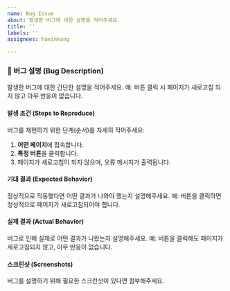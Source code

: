 ```yaml
---
name: Bug Issue
about: 발생한 버그에 대한 설명을 적어주세요.
title: ''
labels: ''
assignees: haeinkang

---
```


### 🐞 버그 설명 (Bug Description)
발생한 버그에 대한 간단한 설명을 적어주세요.
예: 버튼 클릭 시 페이지가 새로고침 되지 않고 아무 반응이 없습니다.

#### 발생 조건 (Steps to Reproduce)
버그를 재현하기 위한 단계(순서)를 자세히 적어주세요:
1. **어떤 페이지**에 접속합니다.
2. **특정 버튼**을 클릭합니다.
3. 페이지가 새로고침이 되지 않으며, 오류 메시지가 출력됩니다.

#### 기대 결과 (Expected Behavior)
정상적으로 작동했다면 어떤 결과가 나와야 했는지 설명해주세요.
예: 버튼을 클릭하면 정상적으로 페이지가 새로고침되어야 합니다.

#### 실제 결과 (Actual Behavior)
버그로 인해 실제로 어떤 결과가 나왔는지 설명해주세요.
예: 버튼을 클릭해도 페이지가 새로고침되지 않고, 아무 반응이 없습니다.

#### 스크린샷 (Screenshots)
버그를 설명하기 위해 필요한 스크린샷이 있다면 첨부해주세요.
